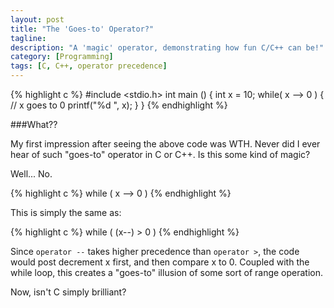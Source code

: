 ```yaml
---
layout: post
title: "The 'Goes-to' Operator?"
tagline:
description: "A 'magic' operator, demonstrating how fun C/C++ can be!"
category: [Programming]
tags: [C, C++, operator precedence]
---
```


{% highlight c %}
#include <stdio.h>
int main () {
    int x = 10;
    while( x --> 0 ) {    // x goes to 0
        printf("%d ", x);
    }
}
{% endhighlight %}

###What??

My first impression after seeing the above code was WTH. Never did I ever hear of such "goes-to" operator in C or C++. Is this some kind of magic?


Well... No.

{% highlight c %}
while ( x --> 0 )
{% endhighlight %}

This is simply the same as:

{% highlight c %}
while ( (x--) > 0 )
{% endhighlight %}

Since `operator --` takes higher precedence than `operator >`, the code would post decrement x first,
and then compare x to 0. Coupled with the while loop,
this creates a "goes-to" illusion of some sort of range operation.

Now, isn't C simply brilliant?
